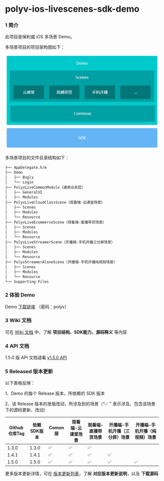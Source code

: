 # polyv-ios-livescenes-sdk-demo
### 1 简介
此项目是保利威 iOS 多场景 Demo。

多场景项目的项目架构图如下：

![多场景架构简图](./多场景架构简图.png)

多场景项目的文件目录结构如下：

```
├── AppDelegate.h/m
├── Demo
│   ├── Bugly
│   └── Login
├── PolyvLiveCommonModule（通用业务层）
│   ├── GeneralUI
│   ├── Modules
├── PolyvLiveCloudClassScene（观看端-云课堂场景）
│   ├── Scenes
│   ├── Modules
│   └── Resource
├── PolyvLiveEcommerceScene（观看端-直播带货场景）
│   ├── Scenes
│   ├── Modules
│   └── Resource
├── PolyvLiveStreamerScene（开播端-手机开播三分屏场景）
│   ├── Scenes
│   ├── Modules
│   └── Resource
├── PolyvStreamerAloneScene（开播端-手机开播纯视频场景）
│   ├── Scenes
│   ├── Modules
│   └── Resource
└── Supporting Files
```





### 2 体验 Demo

Demo [下载链接](https://www.pgyer.com/IzFQ ) （密码：polyv）






### 3 Wiki 文档
可在 [Wiki 文档](https://github.com/polyv/polyv-ios-livescenes-sdk-demo/wiki) 中，了解 **项目结构、SDK能力、源码释义** 等内容






### 4 API 文档

1.5.0 版 API 文档请看 [v1.5.0 API](http://repo.polyv.net/ios/documents/PLVLiveScenesSDK/1.5.0-20210623/index.html)






### 5 Released 版本更新
以下表格反映：

1、Demo 的每个 Release 版本，所依赖的 SDK 版本

2、该 Release 版本的发版改动，所涉及到的场景（“✅ ” 表示涉及、包含该场景下的源码更新、改动）

| Github仓库Tag | 依赖SDK版本 | Comon层 | 观看端-云课堂场景 | 观看端-直播带货场景 | 开播端-手机开播（三分屏）场景 |开播端-手机开播（纯视频）场景 |
| ------------- | ----------- | ------- | ---------- | ------------ | ---------------------- |---------------------- |
| 1.3.0         | 1.3.0       | ✅       | ✅          | ✅            |                        |                      |
| 1.4.1         | 1.4.1       | ✅       | ✅          | ✅            | ✅                      |                      |
| 1.5.0         | 1.5.0       | ✅       | ✅          | ✅            | ✅                      |✅                      |

更多版本更新详情，可在 [版本更新列表](https://github.com/polyv/polyv-ios-livescenes-sdk-demo/releases)，了解 **对应版本更新说明**，以及 **下载源码**





